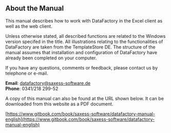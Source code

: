 ## About the Manual

This manual describes how to work with DataFactory in the Excel client as well as the web client.

Unless otherwise stated, all described functions are related to the Windows version specifed in the title. All illustrations relating to the functionalities of DataFactory are taken from the TemplateStore DE. The structure of the manual assumes that installation and configuration of DataFactory have already been completed on your computer.

If you have any questions, comments or feedback, please contact us by telephone or e-mail.

**Email**: [datafactory@saxess-software.de](mailto:datafactory@saxess-software.de)  
**Phone**: 0341/218 299-52

A copy of this manual can also be found at the URL shown below. It can be downloaded from this website as a PDF document.

[https://www.gitbook.com/book/saxess-software/datafactory-manual-english](https://www.gitbook.com/book/saxess-software/datafactory-manual-english)

